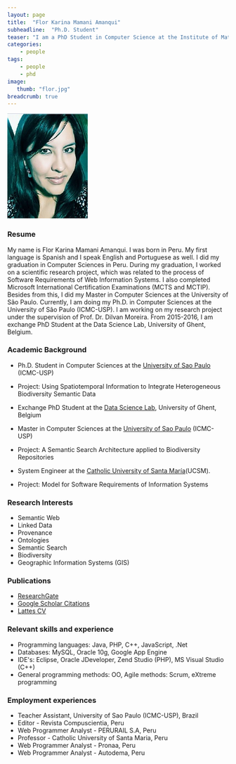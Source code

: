 ```yaml
---
layout: page
title:  "Flor Karina Mamani Amanqui"
subheadline:  "Ph.D. Student"
teaser: "I am a PhD Student in Computer Science at the Institute of Mathematics and Computer Science (ICMC) of the University of São Paulo (USP) in Brazil. From 2015-2016, I am exchange PhD Student at the Data Science Lab, University of Ghent, Belgium. Research interests: Semantic Web, Provenance, Linked Data and Geographic Information Systems. I worked at developing web systems, holding positions as Programmer, Developer Analyst and Consultant in Information Technology."
categories:
    - people
tags:
    - people
    - phd
image:
   thumb: "flor.jpg"
breadcrumb: true
---
```

![Flor's photo](/images/flor.jpg)

### Resume
My name is Flor Karina Mamani Amanqui. I was born in Peru. My first language is Spanish and I speak English and Portuguese as well. I did my graduation in Computer Sciences in Peru. During my graduation, I worked on a scientific research project, which was related to the process of Software Requirements of Web Information Systems. I also completed Microsoft International Certification Examinations (MCTS and MCTIP). Besides from this, I did my Master in Computer Sciences at the University of São Paulo. 
Currently, I am doing  my Ph.D. in Computer Sciences at the University of São Paulo (ICMC-USP).  I am working on my research project under the supervision of Prof. Dr. Dilvan Moreira. 
From 2015-2016, I am exchange PhD Student at the Data Science Lab, University of Ghent, Belgium.

### Academic Background

* Ph.D. Student in Computer Sciences at the [University of Sao Paulo](http://www.icmc.usp.br/Portal/) (ICMC-USP) 
* Project: Using Spatiotemporal Information to Integrate Heterogeneous Biodiversity Semantic Data 
* Exchange PhD Student at the [Data Science Lab](http://datasciencelab.ugent.be/About), University of Ghent, Belgium

* Master in Computer Sciences at the [University of Sao Paulo](http://www.icmc.usp.br/Portal/) (ICMC-USP)
* Project: A Semantic Search Architecture applied to Biodiversity Repositories

* System Engineer at the [Catholic University of Santa María](http://www.ucsm.edu.pe/)(UCSM). 
* Project: Model for Software Requirements of Information Systems

### Research Interests
* Semantic Web
* Linked Data
* Provenance
* Ontologies
* Semantic Search
* Biodiversity
* Geographic Information Systems (GIS)

### Publications
* [ResearchGate](https://www.researchgate.net/profile/Flor_Amanqui)
* [Google Scholar Citations](https://scholar.google.com/citations?user=PRjK6GkAAAAJ&hl=en) 
* [Lattes CV](http://lattes.cnpq.br/2942911372518103) 

### Relevant skills and experience

* Programming languages: Java, PHP, C++, JavaScript, .Net
* Databases: MySQL, Oracle 10g, Google App Engine
* IDE's: Eclipse, Oracle JDeveloper, Zend Studio (PHP), MS Visual Studio (C++)
* General programming methods: OO, Agile methods: Scrum, eXtreme programming

### Employment experiences
* Teacher Assistant, University of Sao Paulo (ICMC-USP), Brazil
* Editor - Revista Compuscientia, Peru
* Web Programmer Analyst - PERURAIL S.A, Peru
* Professor - Catholic University of Santa Maria, Peru
* Web Programmer Analyst - Pronaa, Peru
* Web Programmer Analyst - Autodema, Peru
